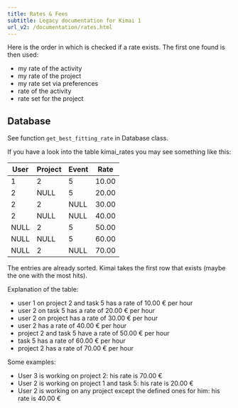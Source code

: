 ```yaml
---
title: Rates & Fees
subtitle: Legacy documentation for Kimai 1
url_v2: /documentation/rates.html
---
```


Here is the order in which is checked if a rate exists. The first one found is then used:

* my rate of the activity
* my rate of the project
* my rate set via preferences
* rate of the activity
* rate set for the project

## Database 

See function ```get_best_fitting_rate``` in Database class.

If you have a look into the table kimai_rates you may see something like this:

| User | Project | Event | Rate  |
|------|---------|-------|-------|
| 1    | 2       | 5     | 10.00 |
| 2    | NULL    | 5     | 20.00 |
| 2    | 2       | NULL  | 30.00 |
| 2    | NULL    | NULL  | 40.00 |
| NULL | 2       | 5     | 50.00 |
| NULL | NULL    | 5     | 60.00 |
| NULL | 2       | NULL  | 70.00 |

The entries are already sorted. Kimai takes the first row that exists (maybe the one with the most hits).

Explanation of the table:

- user 1 on project 2 and task 5 has a rate of 10.00 € per hour
- user 2 on task 5 has a rate of 20.00 € per hour
- user 2 on project has a rate of 30.00 € per hour
- user 2 has a rate of 40.00 € per hour
- project 2 and task 5 have a rate of 50.00 € per hour
- task 5 has a rate of 60.00 € per hour
- project 2 has a rate of 70.00 € per hour

Some examples:
- User 3 is working on project 2: his rate is 70.00 €
- User 2 is working on project 1 and task 5: his rate is 20.00 €
- User 2 is working on any project except the defined ones for him: his rate is 40.00 €
